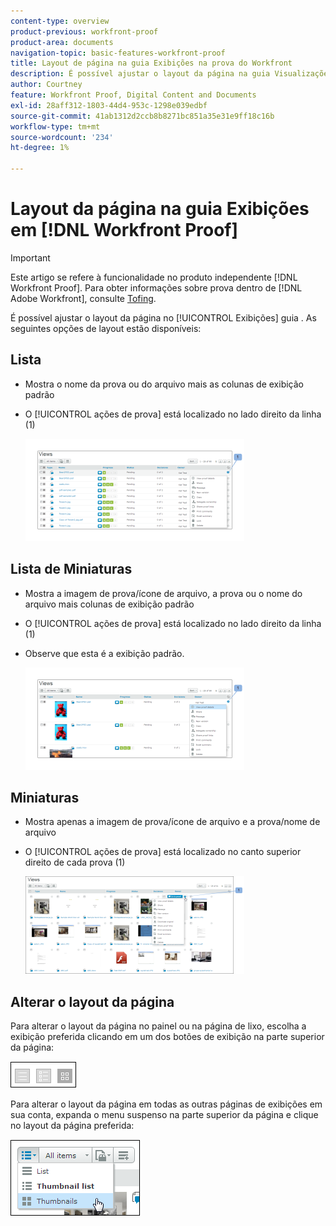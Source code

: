 ```yaml
---
content-type: overview
product-previous: workfront-proof
product-area: documents
navigation-topic: basic-features-workfront-proof
title: Layout de página na guia Exibições na prova do Workfront
description: É possível ajustar o layout da página na guia Visualizações. As opções de layout a seguir estão disponíveis - EDITAR-ME.
author: Courtney
feature: Workfront Proof, Digital Content and Documents
exl-id: 28aff312-1803-44d4-953c-1298e039edbf
source-git-commit: 41ab1312d2ccb8b8271bc851a35e31e9ff18c16b
workflow-type: tm+mt
source-wordcount: '234'
ht-degree: 1%

---
```


# Layout da página na guia Exibições em [!DNL Workfront Proof]

>[!IMPORTANT]
>
>Este artigo se refere à funcionalidade no produto independente [!DNL Workfront Proof]. Para obter informações sobre prova dentro de [!DNL Adobe Workfront], consulte [Tofing](../../../review-and-approve-work/proofing/proofing.md).

É possível ajustar o layout da página no [!UICONTROL Exibições] guia . As seguintes opções de layout estão disponíveis:

## Lista

* Mostra o nome da prova ou do arquivo mais as colunas de exibição padrão
* O [!UICONTROL ações de prova] está localizado no lado direito da linha (1)

   ![Page_views_-_list_view.png](assets/page-views---list-view-350x164.png)

## Lista de Miniaturas

* Mostra a imagem de prova/ícone de arquivo, a prova ou o nome do arquivo mais colunas de exibição padrão
* O [!UICONTROL ações de prova] está localizado no lado direito da linha (1)
* Observe que esta é a exibição padrão.

   ![Page_views_-_thumbnails_list_view.png](assets/page-views---thumbnails-list-view-350x164.png)

## Miniaturas

* Mostra apenas a imagem de prova/ícone de arquivo e a prova/nome de arquivo
* O [!UICONTROL ações de prova] está localizado no canto superior direito de cada prova (1)

   ![Page_views_-_thumbnails_view.png](assets/page-views---thumbnails-view-350x156.png)

## Alterar o layout da página

Para alterar o layout da página no painel ou na página de lixo, escolha a exibição preferida clicando em um dos botões de exibição na parte superior da página:

![Page_views_old_menu.png](assets/page-views-old-menu.png)

Para alterar o layout da página em todas as outras páginas de exibições em sua conta, expanda o menu suspenso na parte superior da página e clique no layout da página preferida:

![Page_views_new_menu.png](assets/page-views-new-menu.png)
